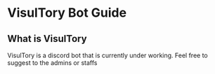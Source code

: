 # VisulTory Bot Guide

## What is VisulTory

VisulTory is a discord bot that is currently under working. Feel free to suggest to the admins or staffs
